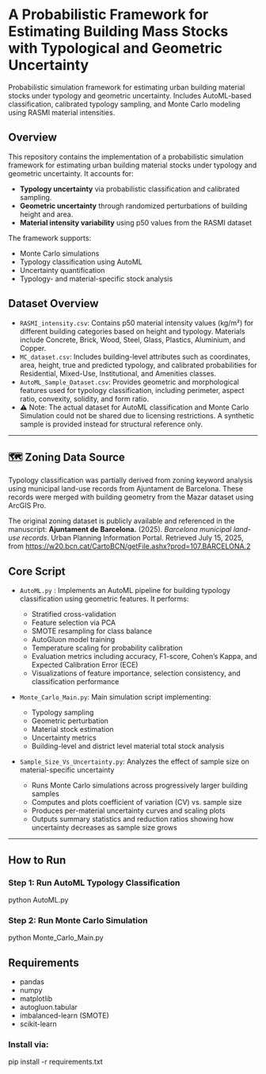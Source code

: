 # A Probabilistic Framework for Estimating Building Mass Stocks with Typological and Geometric Uncertainty
Probabilistic simulation framework for estimating urban building material stocks under typology and geometric uncertainty. Includes AutoML-based classification, calibrated typology sampling, and Monte Carlo modeling using RASMI material intensities.

##  Overview
This repository contains the implementation of a probabilistic simulation framework for estimating urban building material stocks under typology and geometric uncertainty.
It accounts for:

- **Typology uncertainty** via probabilistic classification and calibrated sampling.
- **Geometric uncertainty** through randomized perturbations of building height and area.
- **Material intensity variability** using p50 values from the RASMI dataset


The framework supports:
- Monte Carlo simulations
- Typology classification using AutoML
- Uncertainty quantification
- Typology- and material-specific stock analysis

##  Dataset Overview

- `RASMI_intensity.csv`: Contains p50 material intensity values (kg/m²) for different building categories based on height and typology. Materials include Concrete, Brick, Wood, Steel, Glass, Plastics, Aluminium, and Copper.
- `MC_dataset.csv`: Includes building-level attributes such as coordinates, area, height, true and predicted typology, and calibrated probabilities for Residential, Mixed-Use, Institutional, and Amenities classes.
- `AutoML_Sample_Dataset.csv`: Provides geometric and morphological features used for typology classification, including perimeter, aspect ratio, convexity, solidity, and form ratio.
- ⚠️ Note: The actual dataset for AutoML classification and Monte Carlo Simulation could not be shared due to licensing restrictions. A synthetic sample is provided instead for structural reference only. 

---

## 🗺️ Zoning Data Source

Typology classification was partially derived from zoning keyword analysis using municipal land-use records from Ajuntament de Barcelona. These records were merged with building geometry from the Mazar dataset using ArcGIS Pro.

The original zoning dataset is publicly available and referenced in the manuscript:
**Ajuntament de Barcelona.** (2025). *Barcelona municipal land-use records*. Urban Planning Information Portal. Retrieved July 15, 2025, from  https://w20.bcn.cat/CartoBCN/getFile.ashx?prod=107.BARCELONA.2

##  Core Script

- `AutoML.py` : Implements an AutoML pipeline for building typology classification using geometric features. It performs:
  - Stratified cross-validation
  - Feature selection via PCA
  - SMOTE resampling for class balance
  - AutoGluon model training
  - Temperature scaling for probability calibration
  - Evaluation metrics including accuracy, F1-score, Cohen’s Kappa, and Expected Calibration Error (ECE)
  - Visualizations of feature importance, selection consistency, and classification performance

- `Monte_Carlo_Main.py`: Main simulation script implementing:
  - Typology sampling
  - Geometric perturbation
  - Material stock estimation
  - Uncertainty metrics
  - Building-level and district level material total stock analysis

- `Sample_Size_Vs_Uncertainty.py`: Analyzes the effect of sample size on material-specific uncertainty

  - Runs Monte Carlo simulations across progressively larger building samples
  - Computes and plots coefficient of variation (CV) vs. sample size
  - Produces per-material uncertainty curves and scaling plots
  - Outputs summary statistics and reduction ratios showing how uncertainty decreases as sample size grows
---

##  How to Run
### Step 1: Run AutoML Typology Classification
python AutoML.py

### Step 2: Run Monte Carlo Simulation
python Monte_Carlo_Main.py

 ## Requirements
- pandas
- numpy
- matplotlib
- autogluon.tabular
- imbalanced-learn (SMOTE)
- scikit-learn
### Install via:
  pip install -r requirements.txt
